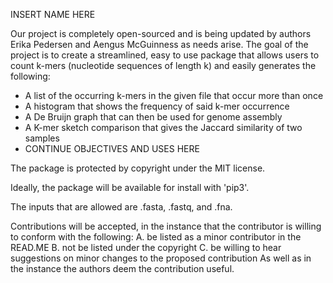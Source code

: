 INSERT NAME HERE

Our project is completely open-sourced and is being updated by authors Erika Pedersen and Aengus McGuinness as needs arise. The goal of the project is to create a streamlined, easy to use package that allows users to count k-mers (nucleotide sequences of length k) and easily generates the following: 
- A list of the occurring k-mers in the given file that occur more than once
- A histogram that shows the frequency of said k-mer occurrence
- A De Bruijn graph that can then be used for genome assembly 
- A K-mer sketch comparison that gives the Jaccard similarity of two samples
- CONTINUE OBJECTIVES AND USES HERE

The package is protected by copyright under the MIT license. 

Ideally, the package will be available for install with 'pip3'. 

The inputs that are allowed are .fasta, .fastq, and .fna. 

Contributions will be accepted, in the instance that the contributor is willing to conform with the following:
A. be listed as a minor contributor in the READ.ME 
B. not be listed under the copyright
C. be willing to hear suggestions on minor changes to the proposed contribution
As well as in the instance the authors deem the contribution useful. 